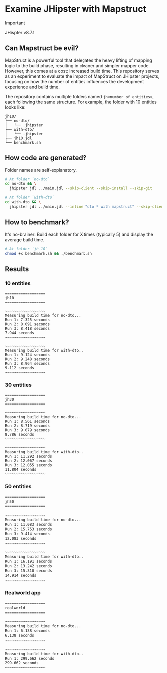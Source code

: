 # Examine JHipster with Mapstruct

> [!IMPORTANT]
> JHispter v8.7.1

## Can Mapstruct be evil?

MapStruct is a powerful tool that delegates the heavy lifting of mapping logic to the build phase, resulting in cleaner and simpler mapper code. However, this comes at a cost: increased build time. This repository serves as an experiment to evaluate the impact of MapStruct on JHipster projects, focusing on how the number of entities influences the development experience and build time.

The repository contains multiple folders named `jh<number_of_entities>`, each following the same structure. For example, the folder with 10 entities looks like:

```text
jh10/
├── no-dto/
│   └── .jhipster
├── with-dto/
│   └── .jhipster
├── jh10.jdl
└── benchmark.sh
```

## How code are generated?

Folder names are self-explanatory.

```sh
# At folder `no-dto`
cd no-dto && \
  jhipster jdl ../main.jdl --skip-client --skip-install --skip-git

# At folder `with-dto`
cd with-dto && \
  jhipster jdl ../main.jdl --inline "dto * with mapstruct" --skip-client --skip-install --skip-git
```

## How to benchmark?

It's no-brainer: Build each folder for X times (typically 5) and display the average build time.

```sh
# At folder `jh-10`
chmod +x benchmark.sh && ./benchmark.sh
```

## Results

### 10 entities

```text
==================
jh10
==================

~~~~~~~~~~~~~~~~~~
Measuring build time for no-dto...
Run 1: 7.325 seconds
Run 2: 8.091 seconds
Run 3: 8.418 seconds
7.944 seconds
~~~~~~~~~~~~~~~~~~

~~~~~~~~~~~~~~~~~~
Measuring build time for with-dto...
Run 1: 9.124 seconds
Run 2: 9.248 seconds
Run 3: 8.964 seconds
9.112 seconds
~~~~~~~~~~~~~~~~~~
```

### 30 entities

```text
==================
jh30
==================

~~~~~~~~~~~~~~~~~~
Measuring build time for no-dto...
Run 1: 8.561 seconds
Run 2: 8.719 seconds
Run 3: 9.079 seconds
8.786 seconds
~~~~~~~~~~~~~~~~~~

~~~~~~~~~~~~~~~~~~
Measuring build time for with-dto...
Run 1: 11.292 seconds
Run 2: 12.067 seconds
Run 3: 12.055 seconds
11.804 seconds
~~~~~~~~~~~~~~~~~~
```

### 50 entities

```txt
==================
jh50
==================

~~~~~~~~~~~~~~~~~~
Measuring build time for no-dto...
Run 1: 11.083 seconds
Run 2: 15.753 seconds
Run 3: 9.414 seconds
12.083 seconds
~~~~~~~~~~~~~~~~~~

~~~~~~~~~~~~~~~~~~
Measuring build time for with-dto...
Run 1: 16.191 seconds
Run 2: 13.242 seconds
Run 3: 15.310 seconds
14.914 seconds
~~~~~~~~~~~~~~~~~~
```

### Realworld app

```txt
==================
realworld
==================

~~~~~~~~~~~~~~~~~~
Measuring build time for no-dto...
Run 1: 6.138 seconds
6.138 seconds
~~~~~~~~~~~~~~~~~~

~~~~~~~~~~~~~~~~~~
Measuring build time for with-dto...
Run 1: 299.662 seconds
299.662 seconds
~~~~~~~~~~~~~~~~~~
```
